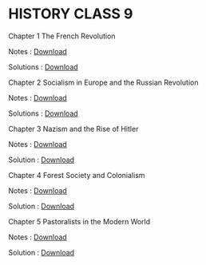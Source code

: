 # HISTORY CLASS 9

Chapter 1 The French Revolution

Notes :
[Download](https://1drv.ms/b/c/f46cfd184d142703/EYaJo5jkljlEjrmRsHwmSdIBpskgf78Bw3ymNIJBGnBErA?e=ccZwre)

Solutions :
[Download](https://my.microsoftpersonalcontent.com/personal/f46cfd184d142703/_layouts/15/download.aspx?UniqueId=33bb7f94-598a-4a5c-8c26-26d794bc5b26&Translate=false&tempauth=v1e.eyJzaXRlaWQiOiJhYmQ5ZTBkYi1jNjQwLTQxOWEtYWUyYS1iMTc5MmE0Y2NhMTUiLCJhcHBpZCI6IjAwMDAwMDAwLTAwMDAtMDAwMC0wMDAwLTAwMDA0ODE3MTBhNCIsImF1ZCI6IjAwMDAwMDAzLTAwMDAtMGZmMS1jZTAwLTAwMDAwMDAwMDAwMC9teS5taWNyb3NvZnRwZXJzb25hbGNvbnRlbnQuY29tQDkxODgwNDBkLTZjNjctNGM1Yi1iMTEyLTM2YTMwNGI2NmRhZCIsImV4cCI6IjE3NDE4NTAzNTcifQ.w-V--8fT4RJHsdew1LwuJpPTq0PMqo9XOQra_Y2F1A4cmGhvszRlucklVqukHDcKqC3BWHSqN5VW89p6LyBKY_v0930LnPCdCs0DrmX9NDbhl5HaiE8gfN-Dr13yxvKxr4uPdYWlj6K2PUz-SJjaL_IBGWev2TDmmwhuQ_8T47-JyznnxHeV3151dkWSCkkc636Wk_RT_xJoC2Cwo8lke6LRhNfClI0y0w_iQLJpw1FhV_Bs4N_Escb3rNbVIW0ZT7hTGcXvM71IuJO7m9Tu5CJmQWEgQbbCFVYqbFsMV3gJ3pgsMwkfSP5BGv0UD1-xcloHuXomW60VKjwZTuRc4jLfdwr8olHxL9KAcSHUjSsgil5Wr70wJyM78kobCTOlEhCOkqeZPq-2BY74c8yUIA.Qa-ePOUhM3clMrGks__QxFQJ0w2zURIKV3EtXLWlasw&ApiVersion=2.0&AVOverride=1)

Chapter 2 Socialism in Europe and the Russian Revolution

Notes :
[Download](https://my.microsoftpersonalcontent.com/personal/f46cfd184d142703/_layouts/15/download.aspx?UniqueId=b6e7810c-dd10-4469-b417-9be9ea7fb0e2&Translate=false&tempauth=v1e.eyJzaXRlaWQiOiJhYmQ5ZTBkYi1jNjQwLTQxOWEtYWUyYS1iMTc5MmE0Y2NhMTUiLCJhcHBpZCI6IjAwMDAwMDAwLTAwMDAtMDAwMC0wMDAwLTAwMDA0ODE3MTBhNCIsImF1ZCI6IjAwMDAwMDAzLTAwMDAtMGZmMS1jZTAwLTAwMDAwMDAwMDAwMC9teS5taWNyb3NvZnRwZXJzb25hbGNvbnRlbnQuY29tQDkxODgwNDBkLTZjNjctNGM1Yi1iMTEyLTM2YTMwNGI2NmRhZCIsImV4cCI6IjE3NDE4NDk3NzEifQ.7ZWORs9wXsxfg0MneqTdFbRpllmE9Fn-wnHW5SHvBcsLJ3LxW_Meahyz472WK-lMPpKuWcz5B269MnA_QLf4MLwd3f82OKLdeC--EbcUeVKR4S2drd3ioHO80moJ13ngSOCPf4DC0hAe4Gdm6cskuAGKpEZ2NDwhwg28pTmjnEI12B-Z3No6wtSm8EvVYFbmKJuDeRFO7Bevt15zWurNjXdFyVUEMPCmTGtUJ3WfqIHUUS0aq9L8RDY1x8HDP8I2ZJtC0nNvEelgZY1Uq3lRZiJqLp0QyTspaFfb0FCCiwkNLlNgcztAVmxMMn8lanezoVSID62as4LYsqQL63sJqhxlxofggATQNl400_Lu7BibS3NE-ireKCJMy5yMbw8La7o110_h6dcR8SdBUH53zQ.ki87v3TYRyZwxDsUMXOzt4yAo3QKB8v9Y0Y2T0JcFBs&ApiVersion=2.0&AVOverride=1)

Solutions :
[Download](https://my.microsoftpersonalcontent.com/personal/f46cfd184d142703/_layouts/15/download.aspx?UniqueId=b99c78fe-7a19-4dd2-924c-19705ef0e89c&Translate=false&tempauth=v1e.eyJzaXRlaWQiOiJhYmQ5ZTBkYi1jNjQwLTQxOWEtYWUyYS1iMTc5MmE0Y2NhMTUiLCJhcHBpZCI6IjAwMDAwMDAwLTAwMDAtMDAwMC0wMDAwLTAwMDA0ODE3MTBhNCIsImF1ZCI6IjAwMDAwMDAzLTAwMDAtMGZmMS1jZTAwLTAwMDAwMDAwMDAwMC9teS5taWNyb3NvZnRwZXJzb25hbGNvbnRlbnQuY29tQDkxODgwNDBkLTZjNjctNGM1Yi1iMTEyLTM2YTMwNGI2NmRhZCIsImV4cCI6IjE3NDE4NTAzOTcifQ.MG97RsF6XofsP3DQbQVuZAtxOaTnM_WH0Jt5lkHG2JqQPkjM-rAtOPeSIyAJwwiAxo8uA_HqQOzyWZJAor3C9m_WuHdBEb-MEYp3Nf5RBznmyxpRzpnGdR2hf38cNcZnAyy51rGfYVBy_L8mdu0EzPK8-ZgOuvcE8zrD2PdmUI247LKUb_uFdzXrJ7urW23hl9JSstrpedUhTFeqjb5HXKk2PGIQqYQkfnKDZRjbf6FJmhBkoeb64TsOtA0mVVvY1Qa8uxWO0nt1K3tc_GcL6Cn6NYLDrMXNhiIn3Aps8LR7fJsPTwBLY_8iG68fUEE-JqEYJDsxS53dnuF_mMLJE3w_qkfozw2UansJs5MsOnzqwtxiuIs2eFcvRUuQtby0ccI9vUspSCikN1oqVDCQdw.gJNW5kWkjICh_czpGv7n0P_pAqv9Djb6NDRZzbV4SiY&ApiVersion=2.0&AVOverride=1)

Chapter 3 Nazism and the Rise of Hitler

Notes :
[Download](https://my.microsoftpersonalcontent.com/personal/f46cfd184d142703/_layouts/15/download.aspx?UniqueId=0cef2fd7-4e4a-4dfb-8512-68663bc99d63&Translate=false&tempauth=v1e.eyJzaXRlaWQiOiJhYmQ5ZTBkYi1jNjQwLTQxOWEtYWUyYS1iMTc5MmE0Y2NhMTUiLCJhcHBpZCI6IjAwMDAwMDAwLTAwMDAtMDAwMC0wMDAwLTAwMDA0ODE3MTBhNCIsImF1ZCI6IjAwMDAwMDAzLTAwMDAtMGZmMS1jZTAwLTAwMDAwMDAwMDAwMC9teS5taWNyb3NvZnRwZXJzb25hbGNvbnRlbnQuY29tQDkxODgwNDBkLTZjNjctNGM1Yi1iMTEyLTM2YTMwNGI2NmRhZCIsImV4cCI6IjE3NDE4NDk4MDAifQ.hOT48TGW6BI8nR0qIButvYhdGxi_PPp-SsHqT0K2Ba1eu_5ZYEXL7rLAuxb4NZ_qjPbnxD79bfj70AGcs9368OIU-P6zLqyCLRfONfYslOuHQJaaJWWjSry0gGFCHsCXkYxe_bKGUdC8vEUmHNfDmCd2v52jwbnOZsSk4QBTU8CWl9kEcBu0vOoRbmQ9U78F2qPP5XCWmxCWdkAMOYf1ffFFLMc0ggXDU5LpmeREXW58zuzg7vTxJoIw0AATUUV_yzUfZs8EmWuF-u-scZnJPRYKC1NFkF_iG2PHFcHxRLaAOQIc4SpXA1vnATi-IgYX_naSPMnmV-SCZ3VfzrNdG5Sh1FzlaQKagMP6z-N_JGul0ChxI6PikFI7pJ5nOt1LEEYXy88KnDVm3L-b2QFGfQ.1ZHqpF6Cp3odl007bX8ouF1hLa4Q_jtfodxjEiYMonY&ApiVersion=2.0&AVOverride=1)

Solution :
[Download](https://my.microsoftpersonalcontent.com/personal/f46cfd184d142703/_layouts/15/download.aspx?UniqueId=4d690a53-6286-4c59-b0c9-721c4fd4ac44&Translate=false&tempauth=v1e.eyJzaXRlaWQiOiJhYmQ5ZTBkYi1jNjQwLTQxOWEtYWUyYS1iMTc5MmE0Y2NhMTUiLCJhcHBpZCI6IjAwMDAwMDAwLTAwMDAtMDAwMC0wMDAwLTAwMDA0ODE3MTBhNCIsImF1ZCI6IjAwMDAwMDAzLTAwMDAtMGZmMS1jZTAwLTAwMDAwMDAwMDAwMC9teS5taWNyb3NvZnRwZXJzb25hbGNvbnRlbnQuY29tQDkxODgwNDBkLTZjNjctNGM1Yi1iMTEyLTM2YTMwNGI2NmRhZCIsImV4cCI6IjE3NDE4NTA0MjAifQ.X1uSsGpwKF88xshEcz-sPxlPWOq4JajX09x5CbHslkdex3LUu3JsY-qlyCyG82tbpLXgBGufgoz5z1hdOrva6BmfCfMSRPefSAOEtZ691DgYvUY33MySAeKWfvLWJ9tXCMcYWxidDnoaxfiovhATBqOBXsELn9PH5b-y1tqMQ0o3ZQawnSMCYDOW2GM2mE9YAOu8PhUwU3F6D8mmu5SxHU96uEPFWAcpquoS7TC-XGh8E2B3TAN_b-S1O6GDpXDlxYDpqn6ge2XBZldm2YaLXqDqvAst8yl_jPQU8q5RUTZj5rD6wYnyfR_u4eGxpBH9mXL20RCkzqkyOQTjOHqHteTa42TBg6V4w2kEyibsLNjNcDMmX3Cdsxs3u0SGavACHRLhBXHYgqNQj60WRK7F6w.QA6POyJ8m7gUhHiF-Get8M7IGJZXTkH6Qxl5Pel0C6A&ApiVersion=2.0&AVOverride=1)

Chapter 4 Forest Society and Colonialism

Notes :
[Download](https://my.microsoftpersonalcontent.com/personal/f46cfd184d142703/_layouts/15/download.aspx?UniqueId=8080b3cb-cec8-4ec1-8f45-1ddb95ac4af5&Translate=false&tempauth=v1e.eyJzaXRlaWQiOiJhYmQ5ZTBkYi1jNjQwLTQxOWEtYWUyYS1iMTc5MmE0Y2NhMTUiLCJhcHBpZCI6IjAwMDAwMDAwLTAwMDAtMDAwMC0wMDAwLTAwMDA0ODE3MTBhNCIsImF1ZCI6IjAwMDAwMDAzLTAwMDAtMGZmMS1jZTAwLTAwMDAwMDAwMDAwMC9teS5taWNyb3NvZnRwZXJzb25hbGNvbnRlbnQuY29tQDkxODgwNDBkLTZjNjctNGM1Yi1iMTEyLTM2YTMwNGI2NmRhZCIsImV4cCI6IjE3NDE4NDk5NzgifQ.S5WrtX134mQr1aIbpYJjqfPys8JH27b-sMy_9gkVkjKfQjNu-e1FaYFWzIkFyArZNC5UPn6kUQUXZ9ohwI_r5YVPo0CWQ4mipoK-08hVZflDBfbABtikMENhoS3nDGhF5pSWik-3bCfZ29mmejb-UZJAUSJPCZyLHaHENSUfBnrzlQur3iSmy09sr7pV3TbYmlZBLyF_GUVLsX9dGnRVdXjBFs-tLXi22mxsQTYfR0VUUzBViH6p-jNHPw9UnYrDUIHPVC2fRhFiCjRYq3wcb2nKo5M5st5TUa-L97WsutHGPvFqYYxf2pNNysjPwhnJ4Y3JBSBHMHrJpvuYeWaUyzL7VMBk0WQuxFjzEGvx1swvKp2Od0Seo6HxNq_Ul5KKuW2MICDyUw-VI1hs293BhQ.18BRplTMNZJkWAEO9rw5tqh-G8oOZVZ2_V_JPp4eA7I&ApiVersion=2.0&AVOverride=1)

Solution :
[Download](https://my.microsoftpersonalcontent.com/personal/f46cfd184d142703/_layouts/15/download.aspx?UniqueId=ac0b0971-84f5-4c02-87d4-cd8a7a792c5f&Translate=false&tempauth=v1e.eyJzaXRlaWQiOiJhYmQ5ZTBkYi1jNjQwLTQxOWEtYWUyYS1iMTc5MmE0Y2NhMTUiLCJhcHBpZCI6IjAwMDAwMDAwLTAwMDAtMDAwMC0wMDAwLTAwMDA0ODE3MTBhNCIsImF1ZCI6IjAwMDAwMDAzLTAwMDAtMGZmMS1jZTAwLTAwMDAwMDAwMDAwMC9teS5taWNyb3NvZnRwZXJzb25hbGNvbnRlbnQuY29tQDkxODgwNDBkLTZjNjctNGM1Yi1iMTEyLTM2YTMwNGI2NmRhZCIsImV4cCI6IjE3NDE4NTA0NDEifQ.TBy8-aXvYfAcRSTFJFs9xp3z075KtrZZiZY3BuzwPc3j099Tk_Jz-NhYCKFoK_2DDvOiNIcCnvMd5GJjY3TUjvJ5WbdS55xEXC1OPQ9idHTJ-lNMxX6WkFTl0_bGwaS_fMLLKPMCO41w0Kpwo_xeet3WqYdhIz4ZJ_OI4J86FyM4yWDBOHpAs7K8dWDx66v07FcsXcPXvIeJouwWoUE8AVrE5DYov0g2mVffcns9FB2PX7MBsqPB7EyMIN_gwoKpfeQsH_pe6FxxcDl2X1GV7YQlO4izIdljx_EZVnyk29JSdGtLt4pJhnvAblc_pmrAqi0XhKFU-4cOpwQ03MnvLNx3e0_UmoaxJqMbaJi6t7TewdiAySeTzguqs0ZKMA0N1ExPttVS7T1cGIp2H4K97A.820ifErIL2lCIDPOAZmp1PGHfR24RIpUp3pJywuwyw8&ApiVersion=2.0&AVOverride=1)

Chapter 5 Pastoralists in the Modern World

Notes :
[Download](https://my.microsoftpersonalcontent.com/personal/f46cfd184d142703/_layouts/15/download.aspx?UniqueId=99095db1-15af-4475-90b2-95505242148d&Translate=false&tempauth=v1e.eyJzaXRlaWQiOiJhYmQ5ZTBkYi1jNjQwLTQxOWEtYWUyYS1iMTc5MmE0Y2NhMTUiLCJhcHBpZCI6IjAwMDAwMDAwLTAwMDAtMDAwMC0wMDAwLTAwMDA0ODE3MTBhNCIsImF1ZCI6IjAwMDAwMDAzLTAwMDAtMGZmMS1jZTAwLTAwMDAwMDAwMDAwMC9teS5taWNyb3NvZnRwZXJzb25hbGNvbnRlbnQuY29tQDkxODgwNDBkLTZjNjctNGM1Yi1iMTEyLTM2YTMwNGI2NmRhZCIsImV4cCI6IjE3NDE4NTAwODQifQ.GtsZeZvf_xqTjgzzrSCUmcg1AWJqMP8OM3rcfveX-O6EtAXsxIOm9MyEt7fhOvA3zkQAi_SMFW0h1lcnw6_BJbmwQ4HwqlDf8yZPkFMocK6ovRhkm2z_L1G4muohCl_-SshAEy4ncGX41O9f4719qSnR2wXYuHddhU5LRR-QEZf4ppCbmonDGNWvGnT0Wo892ccNq42aPm33M2Di-KuFSlZgtyY0eVZ9Si65KTVGvpewZ6QV0QFoBqq9sPKHfENizq30B9mUlIef2ZuyLHUxMf9ucBSTA-SwcWrRSYUy3CkSX8pwucGyQRcOPMz7h4aIRxS5AzevF7RL7buiaE80LF1cz2YQUaLSowP5dYYTK0bHfXc8bx8nSWjguIzpr8FoiCjmUtrH1DIsfSQaSHOMOA.gLMwUwJsFrA8ceX_2mhww2osYEa8J00tqrIaKaJRNbI&ApiVersion=2.0&AVOverride=1)

Solution :
[Download](https://my.microsoftpersonalcontent.com/personal/f46cfd184d142703/_layouts/15/download.aspx?UniqueId=24c084b7-43dc-4b77-888a-56a36946a3ce&Translate=false&tempauth=v1e.eyJzaXRlaWQiOiJhYmQ5ZTBkYi1jNjQwLTQxOWEtYWUyYS1iMTc5MmE0Y2NhMTUiLCJhcHBpZCI6IjAwMDAwMDAwLTAwMDAtMDAwMC0wMDAwLTAwMDA0ODE3MTBhNCIsImF1ZCI6IjAwMDAwMDAzLTAwMDAtMGZmMS1jZTAwLTAwMDAwMDAwMDAwMC9teS5taWNyb3NvZnRwZXJzb25hbGNvbnRlbnQuY29tQDkxODgwNDBkLTZjNjctNGM1Yi1iMTEyLTM2YTMwNGI2NmRhZCIsImV4cCI6IjE3NDE4NTA0NTYifQ.a97CTWl2mg2sbjEUfvUqgvHFCxl9IAg9smyH0IxRd6y8W31BGUftJuWbyQAYufDnz1IHwLs_HeGGwVT9YhXNVFP0FN_AojnMWBkvZBABumXW_j_S54Jg5reUrXiMiObPskzuvVxrn2q7Q8e8Dm2OisgRB0t6w-HPFeL_rWBTRC2u8nhWJn5abY1IIdWggQb5hMc29ansRNOIBYYnNRhwMH_3iFAElo8KnFhhWa5NvCoPOuzP0IQQsCPvHGzUBI0sfKKPjVtOYDV1B7nJo2uoJkJV9YLilzmbQ9_cWEbUln5lHYdGZDuHeiA-lTRXIvt03wFCDK0ItvfNnjWITCySyJpRvLzlb_wln6AsspeO2xlO4Qh-WqnRAPfxx0fZhJlIcFmKn8N1zkgJy3zBEpmUtQ.03oHTFA8Zc9lNtp7xHDurh-bmBzgSkk7Ss9deLT6hsk&ApiVersion=2.0&AVOverride=1)
